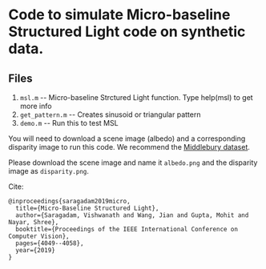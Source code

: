 # Code to simulate Micro-baseline Structured Light code on synthetic data.

## Files
1. `msl.m` -- Micro-baseline Strctured Light function. Type help(msl) to get more info
2. `get_pattern.m` -- Creates sinusoid or triangular pattern
3. `demo.m` -- Run this to test MSL

You will need to download a scene image (albedo) and a corresponding disparity image
to run this code. We recommend the [Middlebury dataset](http://vision.middlebury.edu/stereo/data/).

Please download the scene image and name it `albedo.png` and the disparity image as `disparity.png`.

Cite:
```
@inproceedings{saragadam2019micro,
  title={Micro-Baseline Structured Light},
  author={Saragadam, Vishwanath and Wang, Jian and Gupta, Mohit and Nayar, Shree},
  booktitle={Proceedings of the IEEE International Conference on Computer Vision},
  pages={4049--4058},
  year={2019}
}
```